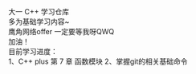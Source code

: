 大一 C++ 学习仓库  
多为基础学习内容~  
鹰角网络offer 一定要等我呀QWQ   
加油！  
目前学习进度：  
1、C++ plus 第 7 章  函数模块
2、掌握git的相关基础命令  
